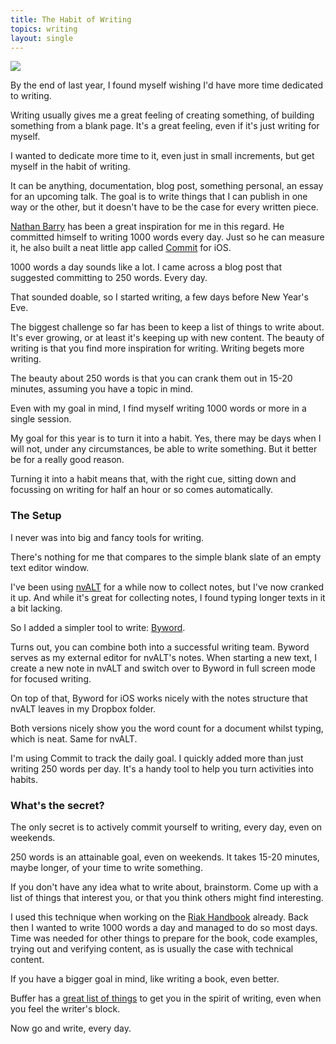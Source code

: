 ```yaml
---
title: The Habit of Writing
topics: writing
layout: single
---
```

![](http://s3itch.paperplanes.de/Untitled_20140114_234759.jpg_20140131_144932.jpg)

By the end of last year, I found myself wishing I'd have more time dedicated to
writing.

Writing usually gives me a great feeling of creating something, of building
something from a blank page. It's a great feeling, even if it's just writing for
myself.

I wanted to dedicate more time to it, even just in small increments, but get
myself in the habit of writing.

It can be anything, documentation, blog post, something personal, an essay for
an upcoming talk. The goal is to write things that I can publish in one way or
the other, but it doesn't have to be the case for every written piece.

[Nathan Barry](http://nathanbarry.com) has been a great inspiration for me in
this regard. He committed himself to writing 1000 words every day. Just so he
can measure it, he also built a neat little app called
[Commit](https://itunes.apple.com/us/app/commit/id473527073?mt=8) for iOS.

1000 words a day sounds like a lot. I came across a blog post that suggested
committing to 250 words. Every day.

That sounded doable, so I started writing, a few days before New Year's Eve.

The biggest challenge so far has been to keep a list of things to write about.
It's ever growing, or at least it's keeping up with new content. The beauty of
writing is that you find more inspiration for writing. Writing begets more
writing.

The beauty about 250 words is that you can crank them out in 15-20 minutes,
assuming you have a topic in mind.

Even with my goal in mind, I find myself writing 1000 words or more in a single
session.

My goal for this year is to turn it into a habit. Yes, there may be days when I
will not, under any circumstances, be able to write something. But it better be
for a really good reason.

Turning it into a habit means that, with the right cue, sitting down and
focussing on writing for half an hour or so comes automatically.

### The Setup

I never was into big and fancy tools for writing.

There's nothing for me that compares to the simple blank slate of an empty text
editor window.

I've been using [nvALT](http://brettterpstra.com/projects/nvalt/) for a while
now to collect notes, but I've now cranked it up. And while it's great for
collecting notes, I found typing longer texts in it a bit lacking.

So I added a simpler tool to write: [Byword](http://bywordapp.com).

Turns out, you can combine both into a successful writing team. Byword serves as
my external editor for nvALT's notes. When starting a new text, I create a new
note in nvALT and switch over to Byword in full screen mode for focused writing.

On top of that, Byword for iOS works nicely with the notes structure that nvALT
leaves in my Dropbox folder.

Both versions nicely show you the word count for a document whilst typing, which
is neat. Same for nvALT.

I'm using Commit to track the daily goal. I quickly added more than just writing
250 words per day. It's a handy tool to help you turn activities into habits.

### What's the secret?

The only secret is to actively commit yourself to writing, every day, even on
weekends.

250 words is an attainable goal, even on weekends. It takes 15-20 minutes, maybe
longer, of your time to write something.

If you don't have any idea what to write about, brainstorm. Come up with a list
of things that interest you, or that you think others might find interesting.

I used this technique when working on the [Riak
Handbook](http://riakhandbook.com) already. Back then I wanted to write 1000
words a day and managed to do so most days. Time was needed for other things to
prepare for the book, code examples, trying out and verifying content, as is
usually the case with technical content.

If you have a bigger goal in mind, like writing a book, even better.

Buffer has a [great list of
things](http://blog.bufferapp.com/5-ways-to-get-through-writers-block-or-content-marketing-fatigue)
to get you in the spirit of writing, even when you feel the writer's block.

Now go and write, every day.
